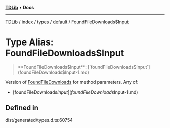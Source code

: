 [**TDLib**](../../../../../../README.md) • **Docs**

***

[TDLib](../../../../../../modules.md) / [index](../../../../../README.md) / [types](../../../README.md) / [default](../README.md) / FoundFileDownloads$Input

# Type Alias: FoundFileDownloads$Input

> **FoundFileDownloads$Input**: [`foundFileDownloads$Input`](foundFileDownloads$Input-1.md)

Version of [FoundFileDownloads](FoundFileDownloads.md) for method parameters.
Any of:
- [foundFileDownloads$Input](foundFileDownloads$Input-1.md)

## Defined in

dist/generated/types.d.ts:60754
